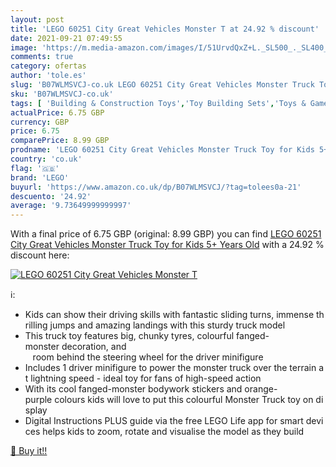 ```yaml
---
layout: post
title: 'LEGO 60251 City Great Vehicles Monster T at 24.92 % discount'
date: 2021-09-21 07:49:55
image: 'https://m.media-amazon.com/images/I/51UrvdQxZ+L._SL500_._SL400_.jpg'
comments: true
category: ofertas
author: 'tole.es'
slug: 'B07WLMSVCJ-co.uk LEGO 60251 City Great Vehicles Monster Truck Toy for...'
sku: 'B07WLMSVCJ-co.uk'
tags: [ 'Building & Construction Toys','Toy Building Sets','Toys & Games','Toys Store','lego', ]
actualPrice: 6.75 GBP
currency: GBP
price: 6.75
comparePrice: 8.99 GBP
prodname: 'LEGO 60251 City Great Vehicles Monster Truck Toy for Kids 5+ Years Old'
country: 'co.uk'
flag: '🇬🇧'
brand: 'LEGO'
buyurl: 'https://www.amazon.co.uk/dp/B07WLMSVCJ/?tag=tolees0a-21'
descuento: '24.92'
average: '9.73649999999997'
---
```


With a final price of 6.75 GBP (original: 8.99 GBP) you can find [LEGO 60251 City Great Vehicles Monster Truck Toy for Kids 5+ Years Old](https://www.amazon.co.uk/dp/B07WLMSVCJ/?tag=tolees0a-21) with a  24.92 % discount here:

[![LEGO 60251 City Great Vehicles Monster T](https://m.media-amazon.com/images/I/51UrvdQxZ+L._SL500_._SL400_.jpg)](https://www.amazon.co.uk/dp/B07WLMSVCJ/?tag=tolees0a-21)

ℹ️:

- Kids can show their driving skills with fantastic sliding turns, immense thrilling jumps and amazing landings with this sturdy truck model
- This truck toy features big, chunky tyres, colourful fanged-monster decoration, and    room behind the steering wheel for the driver minifigure
- Includes 1 driver minifigure to power the monster truck over the terrain at lightning speed - ideal toy for fans of high-speed action
- With its cool fanged-monster bodywork stickers and orange-purple colours kids will love to put this colourful Monster Truck toy on display
- Digital Instructions PLUS guide via the free LEGO Life app for smart devices helps kids to zoom, rotate and visualise the model as they build

[🛒 Buy it!!](https://www.amazon.co.uk/dp/B07WLMSVCJ/?tag=tolees0a-21)
